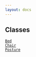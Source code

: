 ```yaml
---
layout: docs
---
```

## Classes

<a href="../object/Bed.html#Bed" target="main"><code>Bed</code></a>  
<a href="../object/Chair.html#Chair"
target="main"><code>Chair</code></a>  
<a href="../object/Posture.html#Posture"
target="main"><code>Posture</code></a>  
